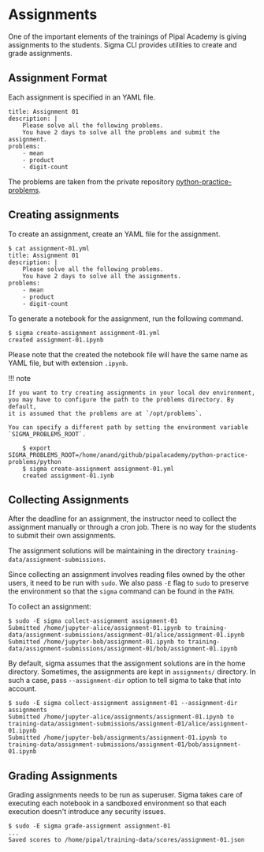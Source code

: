 # Assignments

One of the important elements of the trainings of Pipal Academy is giving assignments to the students. Sigma CLI provides utilities to create and grade assignments.

## Assignment Format

Each assignment is specified in an YAML file.

```
title: Assignment 01
description: |
    Please solve all the following problems.
    You have 2 days to solve all the problems and submit the assignment.
problems:
    - mean
    - product
    - digit-count
```

The problems are taken from the private repository [python-practice-problems](https://github.com/pipalacademy/python-practice-problems).


## Creating assignments

To create an assignment, create an YAML file for the assignment.

```
$ cat assignment-01.yml
title: Assignment 01
description: |
    Please solve all the following problems.
    You have 2 days to solve all the assignments.
problems:
    - mean
    - product
    - digit-count
```

To generate a notebook for the assignment, run the following command.

```
$ sigma create-assignment assignment-01.yml
created assignment-01.ipynb
```

Please note that the created the notebook file will have the same name as YAML file, but with extension `.ipynb`.

!!! note

    If you want to try creating assignments in your local dev environment,
    you may have to configure the path to the problems directory. By default,
    it is assumed that the problems are at `/opt/problems`.

    You can specify a different path by setting the environment variable
    `SIGMA_PROBLEMS_ROOT`.

        $ export SIGMA_PROBLEMS_ROOT=/home/anand/github/pipalacademy/python-practice-problems/python
        $ sigma create-assignment assignment-01.yml
        created assignment-01.iynb

## Collecting Assignments

After the deadline for an assignment, the instructor need to collect the assignment manually or through a cron job. There is no way for the students to submit their own assignments.

The assignment solutions will be maintaining in the directory `training-data/assignment-submissions`.

Since collecting an assignment involves reading files owned by the other users, it need to be run with `sudo`. We also pass `-E` flag to `sudo` to preserve the environment so that the `sigma` command can be found in the `PATH`.

To collect an assignment:

```
$ sudo -E sigma collect-assignment assignment-01
Submitted /home/jupyter-alice/assignment-01.ipynb to training-data/assignment-submissions/assignment-01/alice/assignment-01.ipynb
Submitted /home/jupyter-bob/assignment-01.ipynb to training-data/assignment-submissions/assignment-01/bob/assignment-01.ipynb
```

By default, sigma assumes that the assignment solutions are in the home directory. Sometimes, the assignments are kept in `assignments/` directory. In such a case, pass `--assignment-dir` option to tell sigma to take that into account.

```
$ sudo -E sigma collect-assignment assignment-01 --assignment-dir assignments
Submitted /home/jupyter-alice/assignments/assignment-01.ipynb to training-data/assignment-submissions/assignment-01/alice/assignment-01.ipynb
Submitted /home/jupyter-bob/assignments/assignment-01.ipynb to training-data/assignment-submissions/assignment-01/bob/assignment-01.ipynb
```

## Grading Assignments

Grading assignments needs to be run as superuser. Sigma takes care of executing each notebook in a sandboxed environment so that each execution doesn't introduce any security issues.

```
$ sudo -E sigma grade-assignment assignment-01
...
Saved scores to /home/pipal/training-data/scores/assignment-01.json
```



